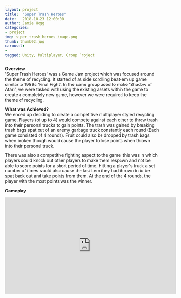 ```yaml
---
layout: project
title:  "Super Trash Heroes"
date:   2018-10-23 12:00:00
author: Jamie Hogg
categories:
- project
img: super_trash_heroes_image.png
thumb: thumb02.jpg
carousel:
- 
tagged: Unity, Multiplayer, Group Project
---
```

<B>Overview</B><BR>
'Super Trash Heroes' was a Game Jam project which was focused around the theme of recycling. It started of as side scrolling beat-em up game similar to 1989s 'Final Fight'. In the same group used to make 'Shadow of Atari', we were tasked with using the existing assets within the game to create a completely new game, however we were required to keep the theme of recycling.

<B>What was Achieved?</B><BR>
We ended up deciding to create a competitive multiplayer styled recycling game.
Players (of up to 4) would compete against each other to throw trash into their personal trucks to gain points. The trash was gained by breaking trash bags spat out of an enemy garbage truck constantly each round (Each game consisted of 4 rounds). Fruit could also be dropped by trash bags when broken though would cause the player to lose points when thrown into their personal truck.

There was also a competitive fighting aspect to the game, this was in which players could knock out other players to make them respawn and not be able to score points for a short period of time. Hitting a player's truck a set number of times would also cause the last item they had thrown in to be spat back out and take points from them. At the end of the 4 rounds, the player with the most points was the winner.

<B>Gameplay</B><BR>
<iframe width="560" height="315" src="https://www.youtube.com/embed/RCZa1kyLuBM" frameborder="0" allow="accelerometer; autoplay; encrypted-media; gyroscope; picture-in-picture" allowfullscreen></iframe>
